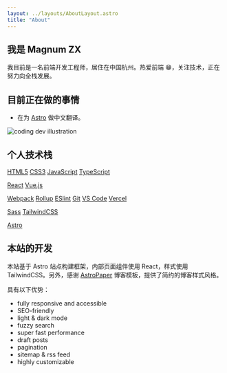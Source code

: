 ```yaml
---
layout: ../layouts/AboutLayout.astro
title: "About"
---
```


## 我是 Magnum ZX

我目前是一名前端开发工程师，居住在中国杭州。热爱前端 😁，关注技术，正在努力向全栈发展。

## 目前正在做的事情

- 在为 [Astro](https://docs.astro.build/zh-cn/) 做中文翻译。

<div>
  <img src="/assets/dev.svg" class="sm:w-1/2 mx-auto" alt="coding dev illustration">
</div>

## 个人技术栈

[HTML5](https://img.shields.io/badge/-HTML5-%23E44D27?style=flat-square&logo=html5&logoColor=ffffff)
[CSS3](https://img.shields.io/badge/-CSS3-%231572B6?style=flat-square&logo=css3)
[JavaScript](https://img.shields.io/badge/-JavaScript-%23F7DF1C?style=flat-square&logo=javascript&logoColor=000000&labelColor=%23F7DF1C&color=%23FFCE5A)
[TypeScript](https://img.shields.io/badge/-TypeScript-007ACC?style=flat-square&logo=typescript&logoColor=white)

[React](https://img.shields.io/badge/-React-%23282C34?style=flat-square&logo=react)
[Vue.js](https://img.shields.io/badge/-Vue.js-%232c3e50?style=flat-square&logo=vuedotjs)

[Webpack](https://img.shields.io/badge/-Webpack-%232C3A42?style=flat-square&logo=webpack)
[Rollup](https://img.shields.io/badge/-Rollup-%23EC4A3F?style=flat-square&logo=rollupdotjs&logoColor=ffffff)
[ESlint](https://img.shields.io/badge/-ESLint-%234B32C3?style=flat-square&logo=eslint)
[Git](https://img.shields.io/badge/-Git-%23F05032?style=flat-square&logo=git&logoColor=%23ffffff)
[VS Code](https://img.shields.io/badge/-VSCode-%23007ACC?style=flat-square&logo=visual-studio-code)
[Vercel](https://img.shields.io/badge/-vercel-%2300C7B7?style=flat-square&logo=vercel&logoColor=ffffff)

[Sass](https://img.shields.io/badge/-Sass-%23CC6699?style=flat-square&logo=sass&logoColor=ffffff)
[TailwindCSS](https://img.shields.io/badge/-TailwindCss-%231a202c?style=flat-square&logo=tailwind-css)

[Astro](https://img.shields.io/badge/-Astro-FF5D01.svg?style=flat-square&logo=astro&logoColor=white)

## 本站的开发

本站基于 Astro 站点构建框架，内部页面组件使用 React，样式使用 TailwindCSS。另外，感谢 [AstroPaper](https://github.com/satnaing/astro-paper) 博客模板，提供了简约的博客样式风格。

具有以下优势：

- fully responsive and accessible
- SEO-friendly
- light & dark mode
- fuzzy search
- super fast performance
- draft posts
- pagination
- sitemap & rss feed
- highly customizable
